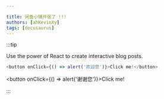 ```yaml
---

title: 闲鱼小铺开张了 !!! 
authors: [ahKevinXy]
tags: [docusaurus]
---
```



:::tip

Use the power of React to create interactive blog posts.

```js
<button onClick={() => alert('欢迎您')}>Click me!</button>
```

<button onClick={() => alert('谢谢您')}>Click me!</button>

:::
